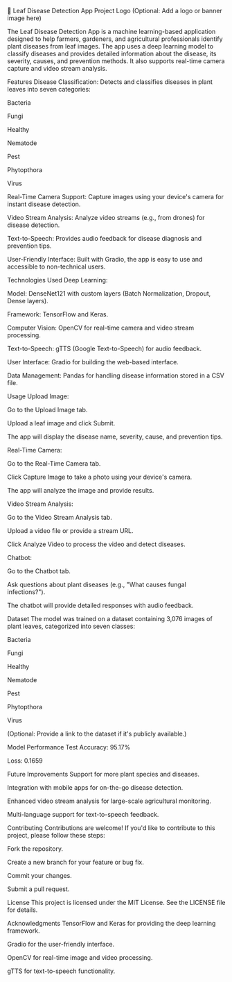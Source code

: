 🌿 Leaf Disease Detection App
Project Logo (Optional: Add a logo or banner image here)

The Leaf Disease Detection App is a machine learning-based application designed to help farmers, gardeners, and agricultural professionals identify plant diseases from leaf images. The app uses a deep learning model to classify diseases and provides detailed information about the disease, its severity, causes, and prevention methods. It also supports real-time camera capture and video stream analysis.

Features
Disease Classification: Detects and classifies diseases in plant leaves into seven categories:

Bacteria

Fungi

Healthy

Nematode

Pest

Phytopthora

Virus

Real-Time Camera Support: Capture images using your device's camera for instant disease detection.

Video Stream Analysis: Analyze video streams (e.g., from drones) for disease detection.

Text-to-Speech: Provides audio feedback for disease diagnosis and prevention tips.

User-Friendly Interface: Built with Gradio, the app is easy to use and accessible to non-technical users.

Technologies Used
Deep Learning:

Model: DenseNet121 with custom layers (Batch Normalization, Dropout, Dense layers).

Framework: TensorFlow and Keras.

Computer Vision: OpenCV for real-time camera and video stream processing.

Text-to-Speech: gTTS (Google Text-to-Speech) for audio feedback.

User Interface: Gradio for building the web-based interface.

Data Management: Pandas for handling disease information stored in a CSV file.

Usage
Upload Image:

Go to the Upload Image tab.

Upload a leaf image and click Submit.

The app will display the disease name, severity, cause, and prevention tips.

Real-Time Camera:

Go to the Real-Time Camera tab.

Click Capture Image to take a photo using your device's camera.

The app will analyze the image and provide results.

Video Stream Analysis:

Go to the Video Stream Analysis tab.

Upload a video file or provide a stream URL.

Click Analyze Video to process the video and detect diseases.

Chatbot:

Go to the Chatbot tab.

Ask questions about plant diseases (e.g., "What causes fungal infections?").

The chatbot will provide detailed responses with audio feedback.

Dataset
The model was trained on a dataset containing 3,076 images of plant leaves, categorized into seven classes:

Bacteria

Fungi

Healthy

Nematode

Pest

Phytopthora

Virus

(Optional: Provide a link to the dataset if it's publicly available.)

Model Performance
Test Accuracy: 95.17%

Loss: 0.1659

Future Improvements
Support for more plant species and diseases.

Integration with mobile apps for on-the-go disease detection.

Enhanced video stream analysis for large-scale agricultural monitoring.

Multi-language support for text-to-speech feedback.

Contributing
Contributions are welcome! If you'd like to contribute to this project, please follow these steps:

Fork the repository.

Create a new branch for your feature or bug fix.

Commit your changes.

Submit a pull request.

License
This project is licensed under the MIT License. See the LICENSE file for details.

Acknowledgments
TensorFlow and Keras for providing the deep learning framework.

Gradio for the user-friendly interface.

OpenCV for real-time image and video processing.

gTTS for text-to-speech functionality.
